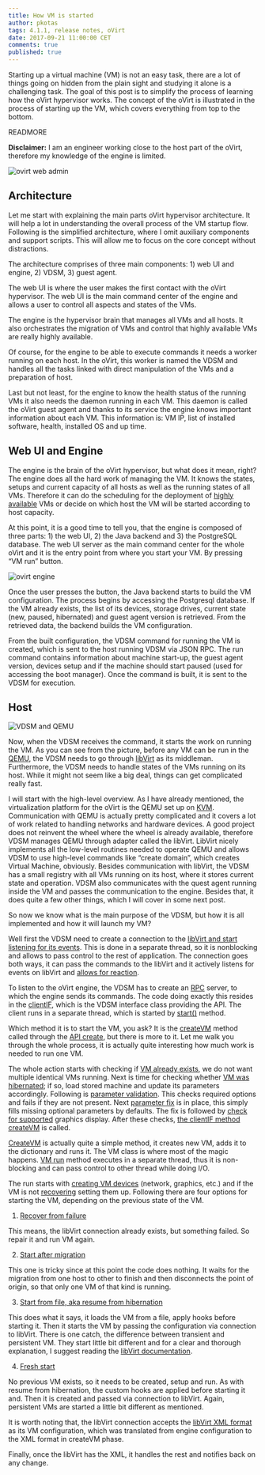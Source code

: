 ```yaml
---
title: How VM is started
author: pkotas
tags: 4.1.1, release notes, oVirt
date: 2017-09-21 11:00:00 CET
comments: true
published: true
---
```


Starting up a virtual machine (VM) is not an easy task, there are a lot of things going on hidden from the plain sight and studying it alone is a challenging task. The goal of this post is to simplify the process of learning how the oVirt hypervisor works. The concept of the oVirt is illustrated in the process of starting up the VM, which covers everything from top to the bottom.

READMORE

**Disclaimer:** I am an engineer working close to the host part of the oVirt, therefore my knowledge of the engine is limited.

![ovirt web admin](ovirt-startvm/webadmin.png)

## Architecture

Let me start with explaining the main parts oVirt hypervisor architecture. It will help a lot in understanding the overall process of the VM startup flow. Following is the simplified architecture, where I omit auxiliary components and support scripts. This will allow me to focus on the core concept without distractions.

The architecture comprises of three main components: 1) web UI and engine, 2) VDSM, 3) guest agent.

The web UI is where the user makes the first contact with the oVirt hypervisor. The web UI is the main command center of the engine and allows a user to control all aspects and states of the VMs.

The engine is the hypervisor brain that manages all VMs and all hosts. It also orchestrates the migration of VMs and control that highly available VMs are really highly available.

Of course, for the engine to be able to execute commands it needs a worker running on each host. In the oVirt, this worker is named the VDSM and handles all the tasks linked with direct manipulation of the VMs and a preparation of host.

Last but not least, for the engine to know the health status of the running VMs it also needs the daemon running in each VM. This daemon is called the oVirt guest agent and thanks to its service the engine knows important information about each VM. This information is: VM IP, list of installed software, health, installed OS and up time.

## Web UI and Engine

The engine is the brain of the oVirt hypervisor, but what does it mean, right? The engine does all the hard work of managing the VM. It knows the states, setups and current capacity of all hosts as well as the running states of all VMs. Therefore it can do the scheduling for the deployment of [highly available](https://en.wikipedia.org/wiki/High_availability) VMs or decide on which host the VM will be started according to host capacity.

At this point, it is a good time to tell you, that the engine is composed of three parts: 1) the web UI, 2) the Java backend and 3) the PostgreSQL database. The web UI server as the main command center for the whole oVirt and it is the entry point from where you start your VM. By pressing “VM run” button.

![ovirt engine](ovirt-startvm/ovirt-engine.png)

Once the user presses the button, the Java backend starts to build the VM configuration. The process begins by accessing the Postgresql database. If the VM already exists, the list of its devices, storage drives, current state (new, paused, hibernated) and guest agent version is retrieved. From the retrieved data, the backend builds the VM configuration.

From the built configuration, the VDSM command for running the VM is created, which is sent to the host running VDSM via JSON RPC. The run command contains information about machine start-up, the guest agent version, devices setup and if the machine should start paused (used for accessing the boot manager). Once the command is built, it is sent to the VDSM for execution.

## Host

![VDSM and QEMU](ovirt-startvm/vdsm-libvirt-qemu.png)

Now, when the VDSM receives the command, it starts the work on running the VM. As you can see from the picture, before any VM can be run in the [QEMU](https://www.qemu.org), the VDSM needs to go through [libVirt](https://libvirt.org) as its middleman. Furthermore, the VDSM needs to handle states of the VMs running on its host. While it might not seem like a big deal, things can get complicated really fast.

I will start with the high-level overview. As I have already mentioned, the virtualization platform for the oVirt is the QEMU set up on [KVM](https://www.linux-kvm.org). Communication with QEMU is actually pretty complicated and it covers a lot of work related to handling networks and hardware devices. A good project does not reinvent the wheel where the wheel is already available, therefore VDSM manages QEMU through adapter called the libVirt. LibVirt nicely implements all the low-level routines needed to operate QEMU and allows VDSM to use high-level commands like “create domain”, which creates Virtual Machine, obviously. Besides communication with libVirt, the VDSM has a small registry with all VMs running on its host, where it stores current state and operation. VDSM also communicates with the quest agent running inside the VM and passes the communication to the engine. Besides that, it does quite a few other things, which I will cover in some next post.

So now we know what is the main purpose of the VDSM, but how it is all implemented and how it will launch my VM?

Well first the VDSM need to create a connection to the [libVirt and start listening for its events](https://github.com/oVirt/vdsm/blob/1b5dfb9dec2a8de8577ac8a939120306df3d5565/lib/vdsm/libvirtconnection.py#L45). This is done in a separate thread, so it is nonblocking and allows to pass control to the rest of application. The connection goes both ways, it can pass the commands to the libVirt and it actively listens for events on libVirt and [allows for reaction](https://github.com/oVirt/vdsm/blob/1b5dfb9dec2a8de8577ac8a939120306df3d5565/lib/vdsm/clientIF.py#L522).

To listen to the oVirt engine, the VDSM has to create an [RPC](https://en.wikipedia.org/wiki/Remote_procedure_call) server, to which the engine sends its commands. The code doing exactly this resides in the [clientIF](https://github.com/oVirt/vdsm/blob/c1147c232485f51ef972203f1a214439dd38a805/lib/vdsm/clientIF.py#L67), which is the VDSM interface class providing the API. The client runs in a separate thread, which is started by [start()](https://github.com/oVirt/vdsm/blob/c1147c232485f51ef972203f1a214439dd38a805/lib/vdsm/clientIF.py#L319) method.

Which method it is to start the VM, you ask? It is the [createVM](https://github.com/oVirt/vdsm/blob/c1147c232485f51ef972203f1a214439dd38a805/lib/vdsm/clientIF.py#L451) method called through the [API create](https://github.com/oVirt/vdsm/blob/2e1c061429bee3fd829cd71ba0d6e7e088ec5406/lib/vdsm/API.py#L161), but there is more to it. Let me walk you through the whole process, it is actually quite interesting how much work is needed to run one VM.

The whole action starts with checking if [VM already exists](https://github.com/oVirt/vdsm/blob/2e1c061429bee3fd829cd71ba0d6e7e088ec5406/lib/vdsm/API.py#L170), we do not want multiple identical VMs running. Next is time for checking whether [VM was hibernated](https://github.com/oVirt/vdsm/blob/2e1c061429bee3fd829cd71ba0d6e7e088ec5406/lib/vdsm/API.py#L174); if so, load stored machine and update its parameters accordingly. Following is [parameter validation](https://github.com/oVirt/vdsm/blob/2e1c061429bee3fd829cd71ba0d6e7e088ec5406/lib/vdsm/API.py#L197). This checks required options and fails if they are not present. Next [parameter fix](https://github.com/oVirt/vdsm/blob/2e1c061429bee3fd829cd71ba0d6e7e088ec5406/lib/vdsm/API.py#L199) is in place, this simply fills missing optional parameters by defaults. The fix is followed by [check for supported](https://github.com/oVirt/vdsm/blob/2e1c061429bee3fd829cd71ba0d6e7e088ec5406/lib/vdsm/API.py#L201) graphics display. After these checks, [the clientIF method createVM](https://github.com/oVirt/vdsm/blob/2e1c061429bee3fd829cd71ba0d6e7e088ec5406/lib/vdsm/clientIF.py#L451) is called.

[CreateVM](https://github.com/oVirt/vdsm/blob/2e1c061429bee3fd829cd71ba0d6e7e088ec5406/lib/vdsm/clientIF.py#L451) is actually quite a simple method, it creates new VM, adds it to the dictionary and runs it. The VM class is where most of the magic happens. [VM run](https://github.com/oVirt/vdsm/blob/c1147c232485f51ef972203f1a214439dd38a805/lib/vdsm/virt/vm.py#L2307) method executes in a separate thread, thus it is non-blocking and can pass control to other thread while doing I/O.

The run starts with [creating VM devices](https://github.com/oVirt/vdsm/blob/c1147c232485f51ef972203f1a214439dd38a805/lib/vdsm/virt/vm.py#L2313) (network, graphics, etc.) and if the VM is not [recovering](https://github.com/oVirt/vdsm/blob/c1147c232485f51ef972203f1a214439dd38a805/lib/vdsm/virt/vm.py#L2322) setting them up. Following there are four options for starting the VM, depending on the previous state of the VM.

1. [Recover from failure](https://github.com/oVirt/vdsm/blob/c1147c232485f51ef972203f1a214439dd38a805/lib/vdsm/virt/vm.py#L2325)

This means, the libVirt connection already exists, but something failed. So repair it and run VM again.

2. [Start after migration](https://github.com/oVirt/vdsm/blob/c1147c232485f51ef972203f1a214439dd38a805/lib/vdsm/virt/vm.py#L2337)

This one is tricky since at this point the code does nothing. It waits for the migration from one host to other to finish and then disconnects the point of origin, so that only one VM of that kind is running.

3. [Start from file, aka resume from hibernation](https://github.com/oVirt/vdsm/blob/c1147c232485f51ef972203f1a214439dd38a805/lib/vdsm/virt/vm.py#L2339)

This does what it says, it loads the VM from a file, apply hooks before starting it. Then it starts the VM by passing the configuration via connection to libVirt. There is one catch, the difference between transient and persistent VM. They start little bit different and for a clear and thorough explanation, I suggest reading the [libVirt documentation](https://wiki.libvirt.org/page/VM_lifecycle).

4. [Fresh start](https://github.com/oVirt/vdsm/blob/c1147c232485f51ef972203f1a214439dd38a805/lib/vdsm/virt/vm.py#L2375)

No previous VM exists, so it needs to be created, setup and run. As with resume from hibernation, the custom hooks are applied before starting it and. Then it is created and passed via connection to libVirt. Again, persistent VMs are started a little bit different as mentioned.

It is worth noting that, the libVirt connection accepts the [libVirt XML format](https://libvirt.org/formatdomain.html) as its VM configuration, which was translated from engine configuration to the XML format in createVM phase.

Finally, once the libVirt has the XML, it handles the rest and notifies back on any change.
